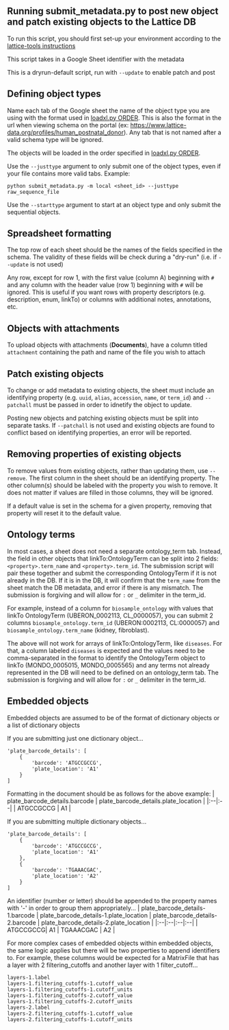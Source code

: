 Running submit_metadata.py to post new object and patch existing objects to the Lattice DB
----------------
To run this script, you should first set-up your environment according to the [lattice-tools instructions](../README.md)

This script takes in a Google Sheet identifier with the metadata

This is a dryrun-default script, run with `--update` to enable patch and post

Defining object types
----------------
Name each tab of the Google sheet the name of the object type you are using with the format used in [loadxl.py ORDER]. This is also the format in the url when viewing schema on the portal (ex: https://www.lattice-data.org/profiles/human_postnatal_donor). Any tab that is not named after a valid schema type will be ignored.

The objects will be loaded in the order specified in [loadxl.py ORDER].

Use the `--justtype` argument to only submit one of the object types, even if your file contains more valid tabs. Example:
```
python submit_metadata.py -m local <sheet_id> --justtype raw_sequence_file
```

Use the `--starttype` argument to start at an object type and only submit the sequential objects.

Spreadsheet formatting
----------------
The top row of each sheet should be the names of the fields specified in the schema. The validity of these fields will be check during a "dry-run" (i.e. if `--update` is not used)

Any row, except for row 1, with the first value (column A) beginning with `#` and any column with the header value (row 1) beginning with `#` will be ignored. This is useful if you want rows with property descriptors (e.g. description, enum, linkTo) or columns with additional notes, annotations, etc.

Objects with attachments
----------------
To upload objects with attachments (**Documents**), have a column titled `attachment` containing the path and name of the file you wish to attach

Patch existing objects
----------------
To change or add metadata to existing objects, the sheet must include an identifying property (e.g. `uuid`, `alias`, `accession`, `name`, or `term_id`) and `--patchall` must be passed in order to idnetify the object to update.

Posting new objects and patching existing objects must be split into separate tasks. If `--patchall` is not used and existing objects are found to conflict based on identifying properties, an error will be reported.

Removing properties of existing objects
----------------
To remove values from existing objects, rather than updating them, use `--remove`. The first column in the sheet should be an identifying property. The other column(s) should be labeled with the property you wish to remove. It does not matter if values are filled in those columns, they will be ignored.

If a default value is set in the schema for a given property, removing that property will reset it to the default value.

Ontology terms
----------------
In most cases, a sheet does not need a separate ontology_term tab. Instead, the field in other objects that linkTo:OntologyTerm can be split into 2 fields: `<property>.term_name` and `<property>.term_id`. The submission script will pair these together and submit the corresponding OntologyTerm if it is not already in the DB. If it is in the DB, it will confirm that the `term_name` from the sheet match the DB metadata, and error if there is any mismatch. The submission is forgiving and will allow for `:` or `_` delimiter in the term_id.

For example, instead of a column for `biosample_ontology` with values that linkTo OntologyTerm (UBERON_0002113, CL_0000057), you can submit 2 columns `biosample_ontology.term_id` (UBERON:0002113, CL:0000057) and `biosample_ontology.term_name` (kidney, fibroblast).

The above will not work for arrays of linkTo:OntologyTerm, like `diseases`. For that, a column labeled `diseases` is expected and the values need to be comma-separated in the format to identify the OntologyTerm object to linkTo (MONDO_0005015, MONDO_0005565) and any terms not already represented in the DB will need to be defined on an ontology_term tab. The submission is forgiving and will allow for `:` or `_` delimiter in the term_id.

Embedded objects
----------------
Embedded objects are assumed to be of the format of dictionary objects or a list of dictionary objects

If you are submitting just one dictionary object...
```
'plate_barcode_details': [
	{
		'barcode': 'ATGCCGCCG',
		'plate_location': 'A1'
	}
]
```
Formatting in the document should be as follows for the above example:
| plate_barcode_details.barcode | plate_barcode_details.plate_location |
|:--|:--|
| ATGCCGCCG | A1 |

If you are submitting multiple dictionary objects...
```
'plate_barcode_details': [
	{
		'barcode': 'ATGCCGCCG',
		'plate_location': 'A1'
	},
	{
		'barcode': 'TGAAACGAC',
		'plate_location': 'A2'
	}
]
```
An identifier (number or letter) should be appended to the property names with '-' in order to group them appropriately...
| plate_barcode_details-1.barcode | plate_barcode_details-1.plate_location | plate_barcode_details-2.barcode | plate_barcode_details-2.plate_location |
|:--|:--|:--|:--|
| ATGCCGCCG| A1 | TGAAACGAC | A2 |

For more complex cases of embedded objects within embedded objects, the same logic applies but there will be two properties to append identifiers to. For example, these columns would be expected for a MatrixFile that has a layer with 2 filtering_cutoffs and another layer with 1 filter_cutoff...
```
layers-1.label
layers-1.filtering_cutoffs-1.cutoff_value
layers-1.filtering_cutoffs-1.cutoff_units
layers-1.filtering_cutoffs-2.cutoff_value
layers-1.filtering_cutoffs-2.cutoff_units
layers-2.label
layers-2.filtering_cutoffs-1.cutoff_value
layers-2.filtering_cutoffs-1.cutoff_units
```

[loadxl.py ORDER]: https://github.com/Lattice-Data/encoded/blob/dev/src/encoded/loadxl.py#L15
